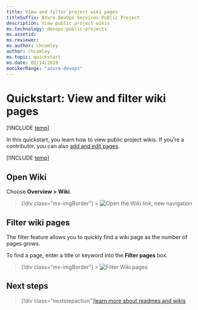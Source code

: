 ```yaml
---
title: View and filter project wiki pages
titleSuffix: Azure DevOps Services Public Project
description: View public project wikis
ms.technology: devops-public-projects
ms.assetid:
ms.reviewer:
ms.author: chcomley
author: chcomley
ms.topic: quickstart
ms.date: 02/14/2019
monikerRange: "azure-devops"
---
```


# Quickstart: View and filter wiki pages

[!INCLUDE [temp](includes/version-public-projects.md)]

In this quickstart, you learn how to view public project wikis. If you're a contributor, you can also [add and edit pages](../../project/wiki/add-edit-wiki.md).

[!INCLUDE [temp](includes/anon-user.md)]

## Open Wiki

Choose **Overview > Wiki**.

> [!div class="mx-imgBorder"] > ![Open the Wiki link, new navigation](media/wiki/open-wiki-vert-brn.png)

## Filter wiki pages

The filter feature allows you to quickly find a wiki page as the number of pages grows.

To find a page, enter a title or keyword into the **Filter pages** box.

> [!div class="mx-imgBorder"] > ![Filter Wiki pages](media/filter-wiki-box.png)

## Next steps

> [!div class="nextstepaction"][learn more about readmes and wikis](../../project/wiki/about-readme-wiki.md)
